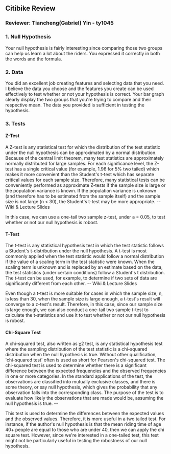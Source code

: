 ## Citibike Review
### Reviewer: Tiancheng(Gabriel) Yin - ty1045

### 1. Null Hypothesis 
Your null hypothesis is fairly interesting since comparing those two groups can help us learn a lot about the riders. You expressed it correctly in both the words and the formula. 

### 2. Data
You did an excellent job creating features and selecting data that you need. I believe the data you choose and the features you create can be used effectively to test whether or not your hypothesis is correct. Your bar graph clearly display the two groups that you're trying to compare and their respective mean. The data you provided is sufficient in testing the hypothesis.

### 3. Tests 
#### Z-Test
A Z-test is any statistical test for which the distribution of the test statistic under the null hypothesis can be approximated by a normal distribution. Because of the central limit theorem, many test statistics are approximately normally distributed for large samples. For each significance level, the Z-test has a single critical value (for example, 1.96 for 5% two tailed) which makes it more convenient than the Student's t-test which has separate critical values for each sample size. Therefore, many statistical tests can be conveniently performed as approximate Z-tests if the sample size is large or the population variance is known. If the population variance is unknown (and therefore has to be estimated from the sample itself) and the sample size is not large (n < 30), the Student's t-test may be more appropriate.  -- Wiki & Lecture Slides

In this case, we can use a one-tail two sample z-test, under a = 0.05, to test whether or not our null hypothesis is robost.

#### T-Test

The t-test is any statistical hypothesis test in which the test statistic follows a Student's t-distribution under the null hypothesis. A t-test is most commonly applied when the test statistic would follow a normal distribution if the value of a scaling term in the test statistic were known. When the scaling term is unknown and is replaced by an estimate based on the data, the test statistics (under certain conditions) follow a Student's t distribution. The t-test can be used, for example, to determine if two sets of data are significantly different from each other. -- Wiki & Lecture Slides

Even though a t-test is more suitable for cases in which the sample size, n, is less than 30, when the sample size is large enough, a t-test's result will converge to a z-test's result. Therefore, in this case, since our sample size is large enough, we can also conduct a one-tail two sample t-test to calculate the t-statistics and use it to test whether or not our null hypothesis is robost.

#### Chi-Square Test

A chi-squared test, also written as χ2 test, is any statistical hypothesis test where the sampling distribution of the test statistic is a chi-squared distribution when the null hypothesis is true. Without other qualification, 'chi-squared test' often is used as short for Pearson's chi-squared test. The chi-squared test is used to determine whether there is a significant difference between the expected frequencies and the observed frequencies in one or more categories. In the standard applications of the test, the observations are classified into mutually exclusive classes, and there is some theory, or say null hypothesis, which gives the probability that any observation falls into the corresponding class. The purpose of the test is to evaluate how likely the observations that are made would be, assuming the null hypothesis is true.  -- 

This test is used to determine the differences between the expected values and the observed values. Therefore, it is more useful in a two tailed test. For instance, if the author's null hypothesis is that the mean riding time of age 40+ people are equal to those who are under 40, then we can apply the chi square test. However, since we're interested in a one-tailed test, this test might not be particularly useful in testing the robostness of our null hypothesis. 
